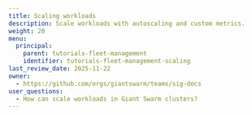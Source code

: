 ```yaml
---
title: Scaling workloads
description: Scale workloads with autoscaling and custom metrics.
weight: 20
menu:
  principal:
    parent: tutorials-fleet-management
    identifier: tutorials-fleet-management-scaling
last_review_date: 2025-11-22
owner:
  - https://github.com/orgs/giantswarm/teams/sig-docs
user_questions:
  - How can scale workloads in Giant Swarm clusters?
---
```


